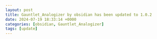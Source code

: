 ```yaml
---
layout: post
title: Gauntlet_Analogizer by obsidian has been updated to 1.0.2
date: 2024-07-19 18:33:14 +0000
categories: [obsidian, Gauntlet_Analogizer]
tags: [update]
---
```


